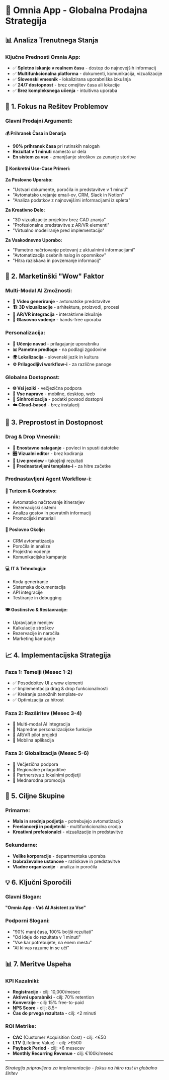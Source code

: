 # 🚀 Omnia App - Globalna Prodajna Strategija

## 📊 Analiza Trenutnega Stanja

### Ključne Prednosti Omnia App:
- ✅ **Spletno iskanje v realnem času** - dostop do najnovejših informacij
- ✅ **Multifunkcionalna platforma** - dokumenti, komunikacija, vizualizacije
- ✅ **Slovenski vmesnik** - lokalizirana uporabniška izkušnja
- ✅ **24/7 dostopnost** - brez omejitev časa ali lokacije
- ✅ **Brez kompleksnega učenja** - intuitivna uporaba

## 🎯 1. Fokus na Rešitev Problemov

### Glavni Prodajni Argumenti:

#### 💰 **Prihranek Časa in Denarja**
- **90% prihranek časa** pri rutinskih nalogah
- **Rezultat v 1 minuti** namesto ur dela
- **En sistem za vse** - zmanjšanje stroškov za zunanje storitve

#### 🔧 **Konkretni Use-Case Primeri:**

**Za Poslovno Uporabo:**
- "Ustvari dokumente, poročila in predstavitve v 1 minuti"
- "Avtomatsko urejanje email-ov, CRM, Slack in Notion"
- "Analiza podatkov z najnovejšimi informacijami iz spleta"

**Za Kreativno Delo:**
- "3D vizualizacije projektov brez CAD znanja"
- "Profesionalne predstavitve z AR/VR elementi"
- "Virtualno modeliranje pred implementacijo"

**Za Vsakodnevno Uporabo:**
- "Pametno načrtovanje potovanj z aktualnimi informacijami"
- "Avtomatizacija osebnih nalog in opomnikov"
- "Hitra raziskava in povzemanje informacij"

## 🌟 2. Marketinški "Wow" Faktor

### Multi-Modal AI Zmožnosti:
- **🎥 Video generiranje** - avtomatske predstavitve
- **🏗️ 3D vizualizacije** - arhitektura, proizvodi, procesi
- **🥽 AR/VR integracija** - interaktivne izkušnje
- **🎤 Glasovno vodenje** - hands-free uporaba

### Personalizacija:
- **🧠 Učenje navad** - prilagajanje uporabniku
- **📊 Pametne predloge** - na podlagi zgodovine
- **🌍 Lokalizacija** - slovenski jezik in kultura
- **⚙️ Prilagodljivi workflow-i** - za različne panoge

### Globalna Dostopnost:
- **🌐 Vsi jeziki** - večjezična podpora
- **📱 Vse naprave** - mobilne, desktop, web
- **🔄 Sinhronizacija** - podatki povsod dostopni
- **☁️ Cloud-based** - brez instalacij

## 🎨 3. Preprostost in Dostopnost

### Drag & Drop Vmesnik:
- **📁 Enostavno nalaganje** - povleci in spusti datoteke
- **🎛️ Vizualni editor** - brez kodiranja
- **👀 Live preview** - takojšnji rezultati
- **🔧 Prednastavljeni template-i** - za hitre začetke

### Prednastavljeni Agent Workflow-i:

#### 🏨 **Turizem & Gostinstvo:**
- Avtomatsko načrtovanje itinerarjev
- Rezervacijski sistemi
- Analiza gostov in povratnih informacij
- Promocijski materiali

#### 🏢 **Poslovno Okolje:**
- CRM avtomatizacija
- Poročila in analize
- Projektno vodenje
- Komunikacijske kampanje

#### 💻 **IT & Tehnologija:**
- Koda generiranje
- Sistemska dokumentacija
- API integracije
- Testiranje in debugging

#### 🍽️ **Gostinstvo & Restavracije:**
- Upravljanje menijev
- Kalkulacije stroškov
- Rezervacije in naročila
- Marketing kampanje

## 📈 4. Implementacijska Strategija

### Faza 1: Temelji (Mesec 1-2)
- ✅ Posodobitev UI z wow elementi
- ✅ Implementacija drag & drop funkcionalnosti
- ✅ Kreiranje panožnih template-ov
- ✅ Optimizacija za hitrost

### Faza 2: Razširitev (Mesec 3-4)
- 🔄 Multi-modal AI integracija
- 🔄 Napredne personalizacijske funkcije
- 🔄 AR/VR pilot projekti
- 🔄 Mobilna aplikacija

### Faza 3: Globalizacija (Mesec 5-6)
- 🔄 Večjezična podpora
- 🔄 Regionalne prilagoditve
- 🔄 Partnerstva z lokalnimi podjetji
- 🔄 Mednarodna promocija

## 🎯 5. Ciljne Skupine

### Primarne:
- **Mala in srednja podjetja** - potrebujejo avtomatizacijo
- **Freelancerji in podjetniki** - multifunkcionalna orodja
- **Kreativni profesionalci** - vizualizacije in predstavitve

### Sekundarne:
- **Velike korporacije** - departmentska uporaba
- **Izobraževalne ustanove** - raziskave in predstavitve
- **Vladne organizacije** - analiza in poročila

## 💡 6. Ključni Sporočili

### Glavni Slogan:
**"Omnia App - Vaš AI Asistent za Vse"**

### Podporni Slogani:
- "90% manj časa, 100% boljši rezultati"
- "Od ideje do rezultata v 1 minuti"
- "Vse kar potrebujete, na enem mestu"
- "AI ki vas razume in se uči"

## 📊 7. Meritve Uspeha

### KPI Kazalniki:
- **Registracije** - cilj: 10,000/mesec
- **Aktivni uporabniki** - cilj: 70% retention
- **Konverzije** - cilj: 15% free-to-paid
- **NPS Score** - cilj: 8.5+
- **Čas do prvega rezultata** - cilj: <2 minuti

### ROI Metrike:
- **CAC** (Customer Acquisition Cost) - cilj: <€50
- **LTV** (Lifetime Value) - cilj: >€500
- **Payback Period** - cilj: <6 mesecev
- **Monthly Recurring Revenue** - cilj: €100k/mesec

---

*Strategija pripravljena za implementacijo - fokus na hitro rast in globalno širitev*